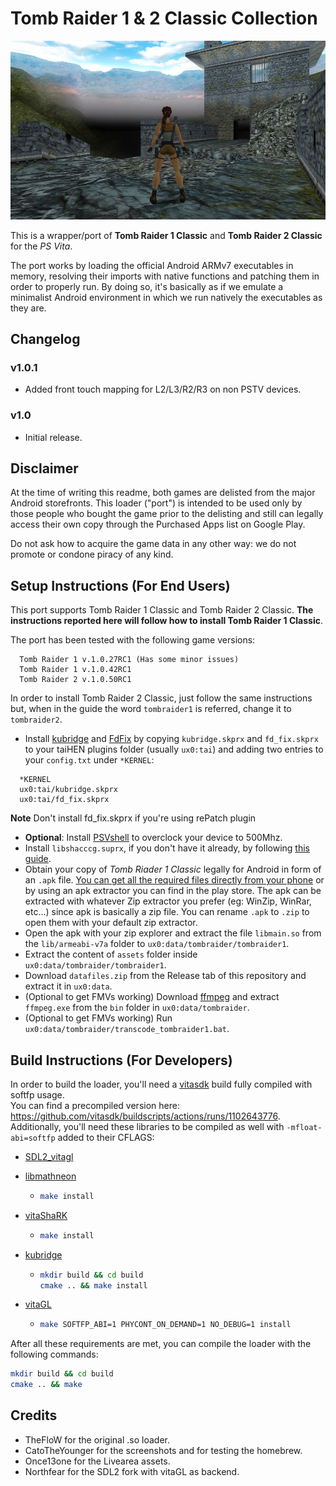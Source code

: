 # Tomb Raider 1 & 2 Classic Collection

<p align="center"><img src="./screenshots/game.png"></p>

This is a wrapper/port of <b>Tomb Raider 1 Classic</b> and <b>Tomb Raider 2 Classic</b> for the *PS Vita*.

The port works by loading the official Android ARMv7 executables in memory, resolving their imports with native functions and patching them in order to properly run.
By doing so, it's basically as if we emulate a minimalist Android environment in which we run natively the executables as they are.

## Changelog

### v1.0.1

- Added front touch mapping for L2/L3/R2/R3 on non PSTV devices.

### v1.0

- Initial release.

## Disclaimer

At the time of writing this readme, both games are delisted from the major Android storefronts. This loader ("port") is intended to be used only by those people who bought the game prior to the delisting and still can legally access their own copy through the Purchased Apps list on Google Play.

Do not ask how to acquire the game data in any other way: we do not promote or condone piracy of any kind.

## Setup Instructions (For End Users)

This port supports Tomb Raider 1 Classic and Tomb Raider 2 Classic. <b>The instructions reported here will follow how to install Tomb Raider 1 Classic</b>.

The port has been tested with the following game versions:
```
  Tomb Raider 1 v.1.0.27RC1 (Has some minor issues)
  Tomb Raider 1 v.1.0.42RC1
  Tomb Raider 2 v.1.0.50RC1
```

In order to install Tomb Raider 2 Classic, just follow the same instructions but, when in the guide the word `tombraider1` is referred, change it to `tombraider2`.

- Install [kubridge](https://github.com/TheOfficialFloW/kubridge/releases/) and [FdFix](https://github.com/TheOfficialFloW/FdFix/releases/) by copying `kubridge.skprx` and `fd_fix.skprx` to your taiHEN plugins folder (usually `ux0:tai`) and adding two entries to your `config.txt` under `*KERNEL`:
  
```
  *KERNEL
  ux0:tai/kubridge.skprx
  ux0:tai/fd_fix.skprx
```

**Note** Don't install fd_fix.skprx if you're using rePatch plugin

- **Optional**: Install [PSVshell](https://github.com/Electry/PSVshell/releases) to overclock your device to 500Mhz.
- Install `libshacccg.suprx`, if you don't have it already, by following [this guide](https://samilops2.gitbook.io/vita-troubleshooting-guide/shader-compiler/extract-libshacccg.suprx).
- Obtain your copy of *Tomb Riader 1 Classic* legally for Android in form of an `.apk` file. [You can get all the required files directly from your phone](https://stackoverflow.com/questions/11012976/how-do-i-get-the-apk-of-an-installed-app-without-root-access) or by using an apk extractor you can find in the play store. The apk can be extracted with whatever Zip extractor you prefer (eg: WinZip, WinRar, etc...) since apk is basically a zip file. You can rename `.apk` to `.zip` to open them with your default zip extractor.
- Open the apk with your zip explorer and extract the file `libmain.so` from the `lib/armeabi-v7a` folder to `ux0:data/tombraider/tombraider1`.
- Extract the content of `assets` folder inside `ux0:data/tombraider/tombraider1`.
- Download `datafiles.zip` from the Release tab of this repository and extract it in `ux0:data`.
- (Optional to get FMVs working) Download [ffmpeg](https://ffmpeg.org/) and extract `ffmpeg.exe` from the `bin` folder in `ux0:data/tombraider`.
- (Optional to get FMVs working) Run `ux0:data/tombraider/transcode_tombraider1.bat`.

## Build Instructions (For Developers)

In order to build the loader, you'll need a [vitasdk](https://github.com/vitasdk) build fully compiled with softfp usage.  
You can find a precompiled version here: https://github.com/vitasdk/buildscripts/actions/runs/1102643776.  
Additionally, you'll need these libraries to be compiled as well with `-mfloat-abi=softfp` added to their CFLAGS:

- [SDL2_vitagl](https://github.com/Northfear/SDL/tree/vitagl)

- [libmathneon](https://github.com/Rinnegatamante/math-neon)

  - ```bash
    make install
    ```

- [vitaShaRK](https://github.com/Rinnegatamante/vitaShaRK)

  - ```bash
    make install
    ```

- [kubridge](https://github.com/TheOfficialFloW/kubridge)

  - ```bash
    mkdir build && cd build
    cmake .. && make install
    ```

- [vitaGL](https://github.com/Rinnegatamante/vitaGL)

  - ````bash
    make SOFTFP_ABI=1 PHYCONT_ON_DEMAND=1 NO_DEBUG=1 install
    ````

After all these requirements are met, you can compile the loader with the following commands:

```bash
mkdir build && cd build
cmake .. && make
```

## Credits

- TheFloW for the original .so loader.
- CatoTheYounger for the screenshots and for testing the homebrew.
- Once13one for the Livearea assets.
- Northfear for the SDL2 fork with vitaGL as backend.
